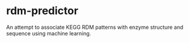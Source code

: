 # rdm-predictor
An attempt to associate KEGG RDM patterns with enzyme structure and sequence using machine learning.
